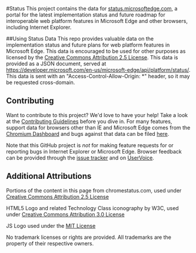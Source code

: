 #Status
This project contains the data for [status.microsoftedge.com](http://status.microsoftedge.com), a portal for the latest implementation status and future roadmap for interoperable web platform features in Microsoft Edge and other browsers, including Internet Explorer.

##Using Status Data
This repo provides valuable data on the implementation status and future plans for web platform features in Microsoft Edge. This data is encouraged to be used for other purposes as licensed by the [Creative Commons Attribution 2.5 License](https://creativecommons.org/licenses/by/2.5/legalcode). This data is provided as a JSON document, served at https://developer.microsoft.com/en-us/microsoft-edge/api/platform/status/. This data is sent with an "Access-Control-Allow-Origin: *" header, so it may be requested cross-domain.

## Contributing
Want to contribute to this project? We'd love to have your help!  Take a look at the [Contributing Guidelines](https://github.com/MicrosoftEdge/Status/blob/production/CONTRIBUTING.md) before you dive in. For many features, support data for browsers other than IE and Microsoft Edge comes from the [Chromium Dashboard](https://www.chromestatus.com) and bugs against that data can be filed [here](https://github.com/GoogleChrome/chromium-dashboard/issues).

Note that this GitHub project is *not* for making feature requests for or reporting bugs in Internet Explorer or Microsoft Edge. Browser feedback can be provided through the [issue tracker](https://developer.microsoft.com/microsoft-edge/platform/issues/) and on [UserVoice](https://uservoice.microsoftedge.com).

## Additional Attributions
Portions of the content in this page from chromestatus.com, used under [Creative Commons Attribution 2.5 License](https://creativecommons.org/licenses/by/2.5/legalcode)

HTML5 Logo and related Technology Class iconography by W3C, used under [Creative Commons Attribution 3.0 License](https://creativecommons.org/licenses/by/3.0/legalcode)

JS Logo used under the [MIT License](https://github.com/voodootikigod/logo.js/blob/master/LICENSE)

No trademark licenses or rights are provided. All trademarks are the property of their respective owners.
